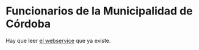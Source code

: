 # Funcionarios de la Municipalidad de Córdoba

Hay que leer [el webservice](https://gobiernoabierto.cordoba.gob.ar/api/funciones/) que ya existe.  
